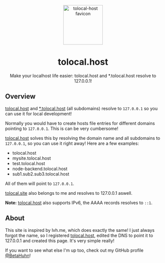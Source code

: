 <div align="center">

<img src="https://cdn.mxis.ch/assets/tolocal-host/favicon.png" title="tolocal-host favicon" alt="tolocal-host favicon" width="128">

# tolocal.host

Make your localhost life easier: tolocal.host and *.tolocal.host resolve to 127.0.0.1!

</div>

## Overview

[tolocal.host](http://tolocal.host) and [*.tolocal.host](http://tolocal.host) (all subdomains) resolve to `127.0.0.1` so you can use it for local development!

Normally you would have to create hosts file entries for different domains pointing to `127.0.0.1`. This is can be very cumbersome!

[tolocal.host](http://tolocal.host) solves this by resolving the domain name and all subdomains to `127.0.0.1`, so you can use it right away! Here are a few examples:

- tolocal.host
- mysite.tolocal.host
- test.tolocal.host
- node-backend.tolocal.host
- sub1.sub2.sub3.tolocal.host

All of them will point to `127.0.0.1`.

[tolocal.site](http://tolocal.site) also belongs to me and resolves to 127.0.0.1 aswell.

**Note:** [tolocal.host](http://tolocal.host) also supports IPv6, the AAAA records resolves to `::1`.

## About

This site is inspired by lvh.me, which does exactly the same! I just always forgot the name, so I registered [tolocal.host](http://tolocal.host), edited the DNS to point it to 127.0.0.1 and created this page. It's very simple really!

If you want to see what else I'm up too, check out my GitHub profile [@BetaHuhn](https://github.com/betahuhn)!

